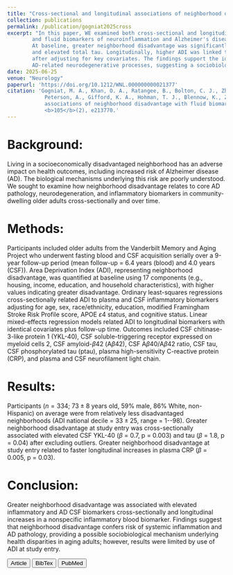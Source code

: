 ```yaml
---
title: "Cross-sectional and longitudinal associations of neighborhood disadvantage with fluid biomarkers of neuroinflammation and neurodegeneration"
collection: publications
permalink: /publication/gogniat2025cross
excerpt: "In this paper, WE examined both cross-sectional and longitudinal links between baseline neighborhood disadvantage, quantified by the Area Deprivation Index (ADI), 
        and fluid biomarkers of neuroinflammation and Alzheimer's disease (AD) pathology over up to nine years of follow-up using the Vanderbilt Memory and Aging Project cohort. 
        At baseline, greater neighborhood disadvantage was significantly associated with higher cerebrospinal fluid levels of chitinase-3-like protein 1 (YKL-40), a marker of neuroinflammation, 
        and elevated total tau. Longitudinally, higher ADI was linked to faster annual increases in plasma high-sensitivity C-reactive protein (CRP), a nonspecific systemic inflammation marker, 
        after adjusting for key covariates. The findings support the idea that living in socioeconomically disadvantaged neighborhoods may contribute to systemic inflammation and early 
        AD-related neurodegenerative processes, suggesting a sociobiologic pathway underlying health disparities in aging."
date: 2025-06-25
venue: "Neurology"
paperurl: 'https://doi.org/10.1212/WNL.000000000021377'
citation: 'Gogniat, M. A., Khan, O. A., Ratangee, B., Bolton, C. J., Zhang, P., Liu, D., Pechman, K. R., Yates, A., Gaynor, L. S., Eaton, J.,
            Peterson, A., Gifford, K. A., Hohman, T. J., Blennow, K., Zetterberg, H. and Jefferson, A. L. (2025). "Cross-sectional and longitudinal 
            associations of neighborhood disadvantage with fluid biomarkers of neuroinflammation and neurodegeneration." <i>Neurology</i>, 
            <b>105</b>(2), e213770.'
---
```

Background: 
===
Living in a socioeconomically disadvantaged neighborhood has an adverse impact on health outcomes, including increased risk of Alzheimer disease (AD). 
The biological mechanisms underlying this risk are poorly understood. We sought to examine how neighborhood disadvantage relates to core AD pathology, 
neurodegeneration, and inflammatory biomarkers in community-dwelling older adults cross-sectionally and over time.

Methods: 
===
Participants included older adults from the Vanderbilt Memory and Aging Project who underwent fasting blood and CSF acquisition serially over a 9-year follow-up 
period (mean follow-up = $6.4$ years (blood) and $4.0$ years (CSF)). Area Deprivation Index (ADI), representing neighborhood disadvantage, was quantified at 
baseline using 17 components (e.g., housing, income, education, and household characteristics), with higher values indicating greater disadvantage. Ordinary 
least-squares regressions cross-sectionally related ADI to plasma and CSF inflammatory biomarkers adjusting for age, sex, race/ethnicity, education, modified 
Framingham Stroke Risk Profile score, APOE $\varepsilon$4 status, and cognitive status. Linear mixed-effects regression models related ADI to longitudinal 
biomarkers with identical covariates plus follow-up time. Outcomes included CSF chitinase-3-like protein 1 (YKL-40), CSF soluble-triggering receptor expressed 
on myeloid cells 2, CSF amyloid-$\beta$42 (A$\beta$42), CSF A$\beta$40/A$\beta$42 ratio, CSF tau, CSF phosphorylated tau (ptau), plasma high-sensitivity 
C-reactive protein (CRP), and plasma and CSF neurofilament light chain. 

Results: 
===
Participants ($n = 334$; $73 \pm 8$ years old, 59% male, 86% White, non-Hispanic) on average were from relatively less disadvantaged neighborhoods (ADI national 
decile = $33 \pm 25$, range = 1--98). Greater neighborhood disadvantage at study entry was cross-sectionally associated with elevated CSF YKL-40 ($\beta$ = 0.7, 
p = 0.003) and tau ($\beta$ = 1.8, p = 0.04) after excluding outliers. Greater neighborhood disadvantage at study entry related to faster longitudinal increases 
in plasma CRP ($\beta$ = 0.005, p = 0.03).

Conclusion: 
===
Greater neighborhood disadvantage was associated with elevated inflammatory and AD CSF biomarkers cross-sectionally and longitudinal increases in a nonspecific 
inflammatory blood biomarker. Findings suggest that neighborhood disadvantage confers risk of systemic inflammation and AD pathology, providing a possible 
sociobiological mechanism underlying health disparities in aging adults; however, results were limited by use of ADI at study entry.

<button class="IPbutton" type="button" onclick="window.location='https://doi.org/10.1212/WNL.000000000021377'">Article</button>
<button class="IPbutton" type="button" onclick="window.location='https://panpan-zhang.com/files/gogniat2025cross.bib'">BibTex</button>
<button class="IPbutton" type="button" onclick="window.location='https://pubmed.ncbi.nlm.nih.gov/40561381/'">PubMed</button>

